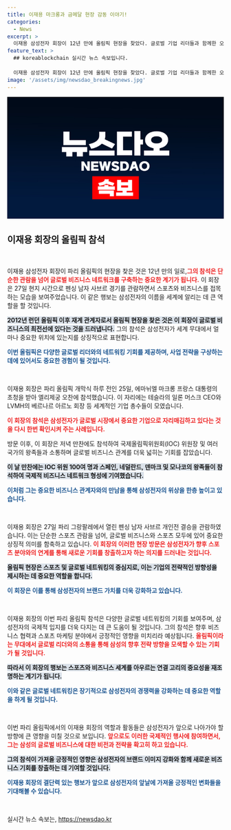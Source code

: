 ```yaml
---
title: 이재용 마크롱과 금메달 현장 감동 이야기!
categories:
  - News
excerpt: >
  이재용 삼성전자 회장이 12년 만에 올림픽 현장을 찾았다. 글로벌 기업 리더들과 함께한 오찬과 만찬에서의 그의 행보가 주목받고 있으며, 펜싱 경기를 관람하는 모습이 여전히 화제를 모으고 있다.
feature_text: >
  ## koreablockchain 실시간 뉴스 속보입니다.

  이재용 삼성전자 회장이 12년 만에 올림픽 현장을 찾았다. 글로벌 기업 리더들과 함께한 오찬과 만찬에서의 그의 행보가 주목받고 있으며, 펜싱 경기를 관람하는 모습이 여전히 화제를 모으고 있다.
image: '/assets/img/newsdao_breakingnews.jpg'
---
```


<p><img src="/assets/img/newsdao_breakingnews.jpg" alt="koreablockchain 속보" /></p>

<h2 data-ke-size="size26">이재용 회장의 올림픽 참석</h2>

<p data-ke-size="size16">&nbsp;</p>

<p>이재용 삼성전자 회장이 파리 올림픽의 현장을 찾은 것은 12년 만의 일로,<b><span style="color: #ee2323;">그의 참석은 단순한 관람을 넘어 글로벌 비즈니스 네트워크를 구축하는 중요한 계기가 됩니다.</span></b> 이 회장은 27일 현지 시간으로 펜싱 남자 사브르 경기를 관람하면서 스포츠와 비즈니스를 접목하는 모습을 보여주었습니다. 이 같은 행보는 삼성전자의 이름을 세계에 알리는 데 큰 역할을 할 것입니다. </p>

<p><b><span style="background-color: #21538527;">2012년 런던 올림픽 이후 재계 관계자로서 올림픽 현장을 찾은 것은 이 회장이 글로벌 비즈니스의 최전선에 있다는 것을 드러냅니다.</span></b> 그의 참석은 삼성전자가 세계 무대에서 얼마나 중요한 위치에 있는지를 상징적으로 표현합니다. </p>

<p><b><span style="color: #1a5490;">이번 올림픽은 다양한 글로벌 리더와의 네트워킹 기회를 제공하며, 사업 전략을 구상하는 데에 있어서도 중요한 경험이 될 것입니다.</span></b></p>

<p data-ke-size="size16">&nbsp;</p>

<p>이재용 회장은 파리 올림픽 개막식 하루 전인 25일, 에마뉘엘 마크롱 프랑스 대통령의 초청을 받아 엘리제궁 오찬에 참석했습니다. 이 자리에는 테슬라의 일론 머스크 CEO와 LVMH의 베르나르 아르노 회장 등 세계적인 기업 총수들이 모였습니다. </p>

<p><b><span style="color: #ee2323;">이 회장의 참석은 삼성전자가 글로벌 시장에서 중요한 기업으로 자리매김하고 있다는 것을 다시 한번 확인시켜 주는 사례입니다.</span></b> </p>

<p>방문 이후, 이 회장은 저녁 만찬에도 참석하여 국제올림픽위원회(IOC) 위원장 및 여러 국가의 왕족들과 소통하며 글로벌 비즈니스 관계를 더욱 넓히는 기회를 잡았습니다.</p>

<p><b><span style="background-color: #21538527;">이 날 만찬에는 IOC 위원 100여 명과 스페인, 네덜란드, 덴마크 및 모나코의 왕족들이 참석하여 국제적 비즈니스 네트워크 형성에 기여했습니다.</span></b> </p>

<p><b><span style="color: #1a5490;">이처럼 그는 중요한 비즈니스 관계자와의 만남을 통해 삼성전자의 위상을 한층 높이고 있습니다.</span></b> </p>

<p data-ke-size="size16">&nbsp;</p>

<p>이재용 회장은 27일 파리 그랑팔레에서 열린 펜싱 남자 사브르 개인전 결승을 관람하였습니다. 이는 단순한 스포츠 관람을 넘어, 글로벌 비즈니스와 스포츠 모두에 있어 중요한 상징적 의미를 함축하고 있습니다. <b><span style="color: #ee2323;">이 회장의 이러한 현장 방문은 삼성전자가 향후 스포츠 분야와의 연계를 통해 새로운 기회를 창출하고자 하는 의지를 드러내는 것입니다.</span></b> </p>

<p><b><span style="background-color: #21538527;">올림픽 현장은 스포츠 및 글로벌 네트워킹의 중심지로, 이는 기업의 전략적인 방향성을 제시하는 데 중요한 역할을 합니다.</span></b> </p>

<p><b><span style="color: #1a5490;">이 회장은 이를 통해 삼성전자의 브랜드 가치를 더욱 강화하고 있습니다.</span></b></p>

<p data-ke-size="size16">&nbsp;</p> 

<p>이재용 회장의 이번 파리 올림픽 참석은 다양한 글로벌 네트워킹의 기회를 보여주며, 삼성전자의 국제적 입지를 더욱 다지는 데 큰 도움이 될 것입니다. 그의 참석은 향후 비즈니스 협력과 스포츠 마케팅 분야에서 긍정적인 영향을 미치리라 예상됩니다. <b><span style="color: #ee2323;">올림픽이라는 무대에서 글로벌 리더와의 소통을 통해 삼성의 향후 전략 방향을 모색할 수 있는 기회가 될 것입니다.</span></b> </p>

<p><b><span style="background-color: #21538527;">따라서 이 회장의 행보는 스포츠와 비즈니스 세계를 아우르는 연결 고리의 중요성을 재조명하는 계기가 됩니다.</span></b> </p>

<p><b><span style="color: #1a5490;">이와 같은 글로벌 네트워킹은 장기적으로 삼성전자의 경쟁력을 강화하는 데 중요한 역할을 하게 될 것입니다.</span></b> </p>

<p data-ke-size="size16">&nbsp;</p> 

<p>이번 파리 올림픽에서의 이재용 회장의 역할과 활동들은 삼성전자가 앞으로 나아가야 할 방향에 큰 영향을 미칠 것으로 보입니다. <b><span style="color: #ee2323;">앞으로도 이러한 국제적인 행사에 참여하면서, 그는 삼성의 글로벌 비즈니스에 대한 비전과 전략을 확고히 하고 있습니다.</span></b> </p>

<p><b><span style="background-color: #21538527;">그의 참석이 가져올 긍정적인 영향은 삼성전자의 브랜드 이미지 강화와 함께 새로운 비즈니스 기회를 창출하는 데 기여할 것입니다.</span></b> </p>

<p><b><span style="color: #1a5490;">이재용 회장의 결단력 있는 행보가 앞으로 삼성전자의 앞날에 가져올 긍정적인 변화들을 기대해볼 수 있습니다.</span></b> </p>

<p data-ke-size="size16">&nbsp;</p> 
실시간 뉴스 속보는, <a href="https://newsdao.kr" rel="dofollow">https://newsdao.kr</a>


